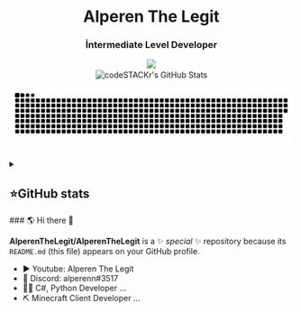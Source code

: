<h1 align="center">Alperen The Legit</h1>

<h3 align="center">İntermediate Level Developer</h3>
<p align="center">
 <a href="https://discord.gg/qXXcRH3sRt"><img src="https://img.shields.io/badge/-Discord-blue?style=flat&logo=Discord&logoColor=white" /></a>
 <br>
 <img alt="codeSTACKr's GitHub Stats" src="https://komarev.com/ghpvc/?username=your-github-AlperenTheLegit&color=green" />
</p>

<p align="center">
<img width="600" src="assets/github-snake.svg" alt="snake"/>
</p>

<details align="left">
  <summary><h2><b>⭐GitHub stats</b></h2></summary>
  <p>
   <img alt="codeSTACKr's GitHub Stats" src="https://github-readme-stats.vercel.app/api/top-langs/?username=mobcode1337&layout=compact&theme=dark" />  
   <br>
   <img alt="codeSTACKr's GitHub Stats" src="https://github-readme-stats.vercel.app/api?username=mobcode1337&show_icons=true&theme=dark" />
   <br>
   <img src="https://metrics.lecoq.io/AlperenTheLegit" />
  </p>
</details>
### 🌎 Hi there 👋

**AlperenTheLegit/AlperenTheLegit** is a ✨ _special_ ✨ repository because its `README.md` (this file) appears on your GitHub profile.

- ▶️ Youtube: Alperen The Legit
- 🤖 Discord: alperenn#3517
- 👨‍💻 C#, Python Developer ...
- ⛏ Minecraft Client Developer ...
